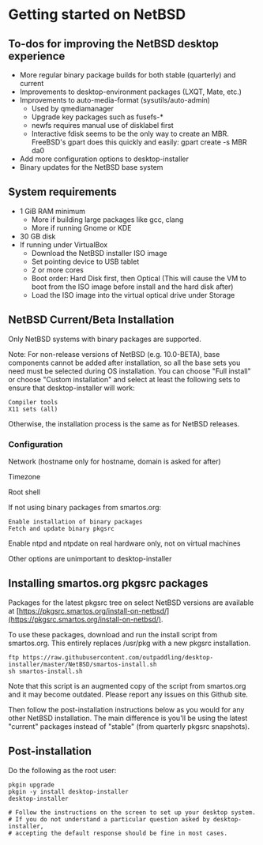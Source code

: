 
# Getting started on NetBSD

## To-dos for improving the NetBSD desktop experience

-   More regular binary package builds for both stable (quarterly) and current
-   Improvements to desktop-environment packages (LXQT, Mate, etc.)
-   Improvements to auto-media-format (sysutils/auto-admin)
    -   Used by qmediamanager
    -   Upgrade key packages such as fusefs-*
    -   newfs requires manual use of disklabel first
    -   Interactive fdisk seems to be the only way to create an MBR.
	FreeBSD's gpart does this quickly and easily:
	gpart create -s MBR da0
-   Add more configuration options to desktop-installer
-   Binary updates for the NetBSD base system

## System requirements

- 1 GiB RAM minimum
    - More if building large packages like gcc, clang
    - More if running Gnome or KDE
- 30 GB disk
- If running under VirtualBox
    - Download the NetBSD installer ISO image
    - Set pointing device to USB tablet
    - 2 or more cores
    - Boot order: Hard Disk first, then Optical (This will cause the
	VM to boot from the
	ISO image before install and the hard disk after)
    - Load the ISO image into the virtual optical drive under Storage

## NetBSD Current/Beta Installation

Only NetBSD systems with binary packages are supported.

Note: For non-release versions of NetBSD (e.g. 10.0-BETA),
base components cannot be added after installation,
so all the base sets you need must be selected during OS
installation.  You can choose "Full install" or choose "Custom installation"
and select at least the following sets to ensure that desktop-installer will
work:

    Compiler tools
    X11 sets (all)

Otherwise, the installation process is the same as for NetBSD releases.

### Configuration

Network (hostname only for hostname, domain is asked for after)

Timezone

Root shell

If not using binary packages from smartos.org:

    Enable installation of binary packages
    Fetch and update binary pkgsrc

Enable ntpd and ntpdate on real hardware only, not on virtual machines

Other options are unimportant to desktop-installer

## Installing smartos.org pkgsrc packages

Packages for the latest pkgsrc tree on select NetBSD versions
are available at
[https://pkgsrc.smartos.org/install-on-netbsd/](https://pkgsrc.smartos.org/install-on-netbsd/).

To use these packages, download and run the install script from smartos.org.
This entirely replaces /usr/pkg with a new pkgsrc installation.

```
ftp https://raw.githubusercontent.com/outpaddling/desktop-installer/master/NetBSD/smartos-install.sh
sh smartos-install.sh
```

Note that this script is an augmented copy of the script from smartos.org
and it may become outdated.  Please report any issues on this Github site.

Then follow the post-installation instructions below as you would for
any other NetBSD installation.  The main difference is you'll be using
the latest "current" packages instead of "stable"
(from quarterly pkgsrc snapshots).

## Post-installation

Do the following as the root user:

```
pkgin upgrade
pkgin -y install desktop-installer
desktop-installer

# Follow the instructions on the screen to set up your desktop system.
# If you do not understand a particular question asked by desktop-installer,
# accepting the default response should be fine in most cases.
```

